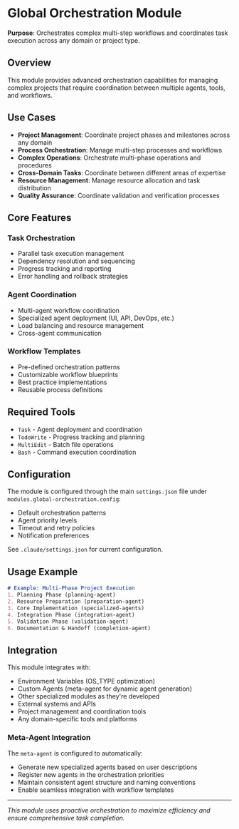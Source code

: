 # Global Orchestration Module

**Purpose**: Orchestrates complex multi-step workflows and coordinates task execution across any domain or project type.

## Overview

This module provides advanced orchestration capabilities for managing complex projects that require coordination between multiple agents, tools, and workflows.

## Use Cases

- **Project Management**: Coordinate project phases and milestones across any domain
- **Process Orchestration**: Manage multi-step processes and workflows
- **Complex Operations**: Orchestrate multi-phase operations and procedures
- **Cross-Domain Tasks**: Coordinate between different areas of expertise
- **Resource Management**: Manage resource allocation and task distribution
- **Quality Assurance**: Coordinate validation and verification processes

## Core Features

### Task Orchestration
- Parallel task execution management
- Dependency resolution and sequencing
- Progress tracking and reporting
- Error handling and rollback strategies

### Agent Coordination
- Multi-agent workflow coordination
- Specialized agent deployment (UI, API, DevOps, etc.)
- Load balancing and resource management
- Cross-agent communication

### Workflow Templates
- Pre-defined orchestration patterns
- Customizable workflow blueprints
- Best practice implementations
- Reusable process definitions

## Required Tools

- `Task` - Agent deployment and coordination
- `TodoWrite` - Progress tracking and planning
- `MultiEdit` - Batch file operations
- `Bash` - Command execution coordination

## Configuration

The module is configured through the main `settings.json` file under `modules.global-orchestration.config`:
- Default orchestration patterns
- Agent priority levels  
- Timeout and retry policies
- Notification preferences

See `.claude/settings.json` for current configuration.

## Usage Example

```markdown
# Example: Multi-Phase Project Execution
1. Planning Phase (planning-agent)
2. Resource Preparation (preparation-agent)
3. Core Implementation (specialized-agents)
4. Integration Phase (integration-agent)
5. Validation Phase (validation-agent)
6. Documentation & Handoff (completion-agent)
```

## Integration

This module integrates with:
- Environment Variables (OS_TYPE optimization)
- Custom Agents (meta-agent for dynamic agent generation)
- Other specialized modules as they're developed
- External systems and APIs
- Project management and coordination tools
- Any domain-specific tools and platforms

### Meta-Agent Integration

The `meta-agent` is configured to automatically:
- Generate new specialized agents based on user descriptions
- Register new agents in the orchestration priorities
- Maintain consistent agent structure and naming conventions
- Enable seamless integration with workflow templates

---

*This module uses proactive orchestration to maximize efficiency and ensure comprehensive task completion.*